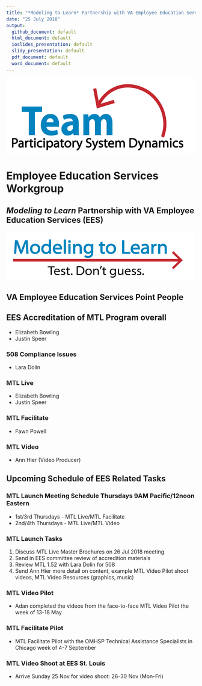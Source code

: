 ```yaml
---
title: "*Modeling to Learn* Partnership with VA Employee Education Services (EES)"
date: "25 July 2018"
output: 
  github_document: default
  html_document: default
  ioslides_presentation: default
  slidy_presentation: default
  pdf_document: default
  word_document: default
---
```

<img src = "https://github.com/lzim/teampsd/blob/master/resources/logos/team_psd_logo_sm.png"
     height = "200" width = "600">  

# Employee Education Services Workgroup


<!-- MTL Logo, HTML img tag -->
## *Modeling to Learn* Partnership with VA Employee Education Services (EES)
<img src = "https://raw.githubusercontent.com/lzim/teampsd/teampsd_style/mtl_logo/mtl_testdontguess_sm.png"
     height = "130" width = "500">  

## VA Employee Education Services Point People


## EES Accreditation of MTL Program overall
- Elizabeth Bowling
- Justin Speer


### 508 Compliance Issues
- Lara Dolin


### MTL Live
- Elizabeth Bowling
- Justin Speer


### MTL Facilitate
- Fawn Powell


### MTL Video
- Ann Hier (Video Producer)

## Upcoming Schedule of EES Related Tasks

### MTL Launch Meeting Schedule Thursdays 9AM Pacific/12noon Eastern
- 1st/3rd Thursdays - MTL Live/MTL Facilitate
- 2nd/4th Thursdays - MTL Live/MTL Video


### MTL Launch Tasks
1. Discuss MTL Live Master Brochures on 26 Jul 2018 meeting
2. Send in EES committee review of accredition materials
3. Review MTL 1.52 with Lara Dolin for 508 
4. Send Ann Hier more detail on content, example MTL Video Pilot shoot videos, MTL Video Resources (graphics, music)


### MTL Video Pilot
- Adan completed the videos from the face-to-face MTL Video Pilot the week of 13-18 May


### MTL Facilitate Pilot
- MTL Facilitate Pilot with the OMHSP Technical Assistance Specialists in Chicago week of 4-7 September


### MTL Video Shoot at EES St. Louis 
- Arrive Sunday 25 Nov for video shoot: 26-30 Nov (Mon-Fri)

